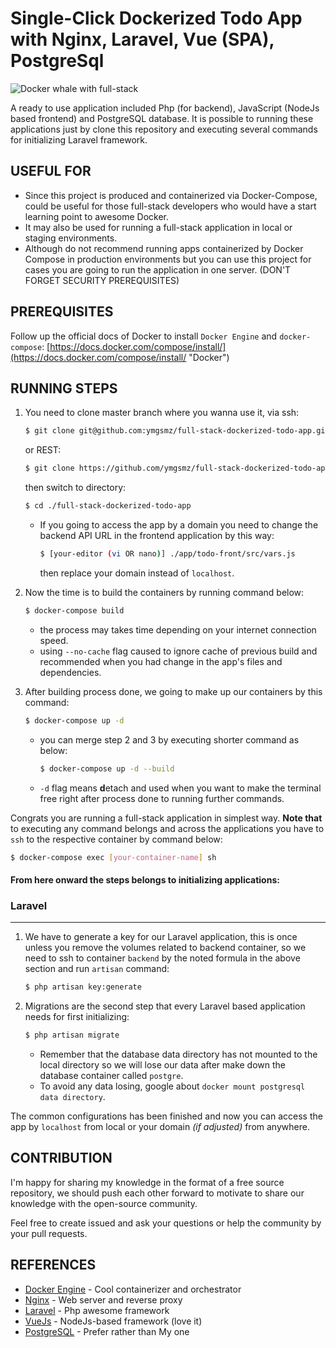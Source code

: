 
# Single-Click Dockerized Todo App with Nginx, Laravel, Vue (SPA), PostgreSql

![Docker whale with full-stack ](https://github.com/ymgsmz/full-stack-dockerized-todo-app/raw/master/cover.jpg)

A ready to use application included Php (for backend), JavaScript (NodeJs based frontend) and PostgreSQL database.
It is possible to running these applications just by clone this repository and executing several commands for initializing Laravel framework.

## USEFUL FOR

- Since this project is produced and containerized via Docker-Compose, could be useful for those full-stack developers who would have a start learning point to awesome Docker.
- It may also be used for running a full-stack application in local or staging environments.
- Although do not recommend running apps containerized by Docker Compose in production environments but you can use this project for cases you are going to run the application in one server. (DON'T FORGET SECURITY PREREQUISITES)

## PREREQUISITES
Follow up the official docs of Docker to install `Docker Engine` and `docker-compose`:
[https://docs.docker.com/compose/install/](https://docs.docker.com/compose/install/ "Docker")

## RUNNING STEPS
1. You need to clone master branch where you wanna use it, via ssh:
	```bash
	$ git clone git@github.com:ymgsmz/full-stack-dockerized-todo-app.git
	```
	or REST:
	```bash
	$ git clone https://github.com/ymgsmz/full-stack-dockerized-todo-app.git
	``` 
	then switch to directory:
	```bash
	$ cd ./full-stack-dockerized-todo-app
	```
	- If you going to access the app by a domain you need to change the backend API URL in the frontend application by this way:
		```bash
		$ [your-editor (vi OR nano)] ./app/todo-front/src/vars.js
		```
		then replace your domain instead of `localhost`.
		
2. Now the time is to build the containers by running command below:
	```bash
	$ docker-compose build
	```
	- the process may takes time depending on your internet connection speed.
	- using `--no-cache` flag caused to ignore cache of previous build and recommended when you had change in the app's files and dependencies.
	
3. After building process done, we going to make up our containers by this command:
	```bash
	$ docker-compose up -d
	```
	- you can merge step 2 and 3 by executing shorter command as below:
		```bash
		$ docker-compose up -d --build
		```
	- `-d` flag means **d**etach and used when you want to make the terminal free right after process done to running further commands.

Congrats you are running a full-stack application in simplest way.
**Note that** to executing any command belongs and across the applications you have to `ssh` to the respective container by command below:
```bash
$ docker-compose exec [your-container-name] sh
```

#### From here onward the steps belongs to initializing applications:
### Laravel
-----------------
1. We have to generate a key for our Laravel application, this is once  unless you remove the volumes related to backend container, so we need to ssh to container `backend` by the noted formula in the above section and run `artisan` command:
	```bash
	$ php artisan key:generate
	```
2. Migrations are the second step that every Laravel based application needs for first initializing:
	```bash
	$ php artisan migrate
	```
	- Remember that the database data directory has not mounted to the local directory so we will lose our data after make down the database container called `postgre`.
	- To avoid any data losing, google about `docker mount postgresql data directory`.

The common configurations has been finished and now you can access the app by `localhost` from local or your domain *(if adjusted)* from anywhere.

## CONTRIBUTION
I'm happy for sharing my knowledge in the format of a free source repository, we should push each other forward to motivate to share our knowledge with the open-source community.

Feel free to create issued and ask your questions or help the community by your pull requests.

## REFERENCES
- [Docker Engine](https://www.docker.com/ "docker") - Cool containerizer and orchestrator
- [Nginx](https://nginx.com/ "Nginx") - Web server and reverse proxy 
- [Laravel](https://laravel.com/ "Laravel") - Php awesome framework
- [VueJs](https://vuejs.org/ "Vue") - NodeJs-based framework (love it)
- [PostgreSQL](https://www.postgresql.org/ "Postgre") - Prefer rather than My one
